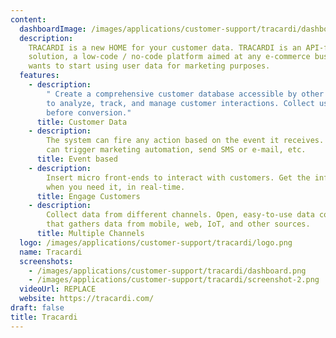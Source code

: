 ```yaml
---
content:
  dashboardImage: /images/applications/customer-support/tracardi/dashboard.png
  description:
    TRACARDI is a new HOME for your customer data. TRACARDI is an API-first
    solution, a low-code / no-code platform aimed at any e-commerce business that
    wants to start using user data for marketing purposes.
  features:
    - description:
        " Create a comprehensive customer database accessible by other systems
        to analyze, track, and manage customer interactions. Collect user data long
        before conversion."
      title: Customer Data
    - description:
        The system can fire any action based on the event it receives. It
        can trigger marketing automation, send SMS or e-mail, etc.
      title: Event based
    - description:
        Insert micro front-ends to interact with customers. Get the information
        when you need it, in real-time.
      title: Engage Customers
    - description:
        Collect data from different channels. Open, easy-to-use data collector
        that gathers data from mobile, web, IoT, and other sources.
      title: Multiple Channels
  logo: /images/applications/customer-support/tracardi/logo.png
  name: Tracardi
  screenshots:
    - /images/applications/customer-support/tracardi/dashboard.png
    - /images/applications/customer-support/tracardi/screenshot-2.png
  videoUrl: REPLACE
  website: https://tracardi.com/
draft: false
title: Tracardi
---
```

